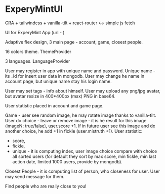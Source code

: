 # ExperyMintUI
CRA + tailwindcss + vanilla-tilt + react-router <-> simple js fetch

UI for ExperyMint App (url - )

Adaptive flex design, 3 main page - account, game, closest people.

16 colors theme. ThemeProvider

3 languages. LanguageProvider

User may register in app with unique name and password.
Unique name - its _id for insert user data in mongodb.
User may change he name in account page, but unique name stay his login name.

User may set tags - info about himself.
User may upload any png/jpg avatar, but avatar resize in  400*400px (max) PNG in base64.

User statistic placed in account and game page.

Game - user see random image, he may rotate image thanks to vanilla-tilt.
User do choice - leave or remove image - it is he result for this image (imageN: true/false), user.score +1.
If in future user see this image and do another choice, he add +1 in fickle (user.mistruth +1).
User statistic: 
- score, 
- fickle, 
- unique - it is computing index, user image choice compare with choice all sorted users (for default they sort by max score, min fickle, min last action date, limited 1000 users, provide by mongodb).

Closest People - it is computing list of person, who closeness for user. User may send message for them.


Find people who are really close to you!
